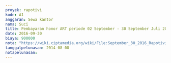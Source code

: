 ```yaml
---
proyek: rapotivi
kode: A1
anggaran: Sewa kantor
nama: Suci
title: Pembayaran honor ART periode 02 September - 30 September Juli 2016 a.n Bp. Sutarji
date: 2016-09-30
biaya: 900000
nota: "https://wiki.ciptamedia.org/wiki/File:September_30_2016_Rapotivi_A1_Pembayaran_honor_ART_bulan_Sept_a.n_Bp._Sutarji.jpg"
tanggalpelunasan: 2014-08-08
notapelunasan:
---
```

